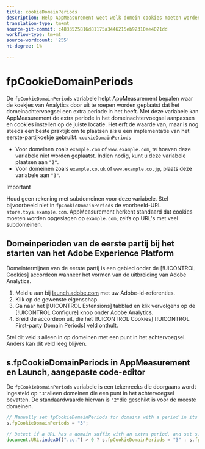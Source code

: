 ```yaml
---
title: cookieDomainPeriods
description: Help AppMeasurement weet welk domein cookies moeten worden opgeslagen als het achtervoegsel van uw domein een punt bevat.
translation-type: tm+mt
source-git-commit: c4833525816d81175a3446215eb92310ee4021dd
workflow-type: tm+mt
source-wordcount: '255'
ht-degree: 1%

---
```



# fpCookieDomainPeriods

De `fpCookieDomainPeriods` variabele helpt AppMeasurement bepalen waar de koekjes van Analytics door uit te roepen worden geplaatst dat het domeinachtervoegsel een extra periode in het heeft. Met deze variabele kan AppMeasurement de extra periode in het domeinachtervoegsel aanpassen en cookies instellen op de juiste locatie. Het erft de waarde van, maar is nog steeds een beste praktijk om te plaatsen als u een implementatie van het eerste-partijkoekje gebruikt. [`cookieDomainPeriods`](cookiedomainperiods.md)

* Voor domeinen zoals `example.com` of `www.example.com`, te hoeven deze variabele niet worden geplaatst. Indien nodig, kunt u deze variabele plaatsen aan `"2"`.
* Voor domeinen zoals `example.co.uk` of `www.example.co.jp`, plaats deze variabele aan `"3"`.

>[!IMPORTANT]
>
>Houd geen rekening met subdomeinen voor deze variabele. Stel bijvoorbeeld niet in `fpCookieDomainPeriods` de voorbeeld-URL `store.toys.example.com`. AppMeasurement herkent standaard dat cookies moeten worden opgeslagen op `example.com`, zelfs op URL&#39;s met veel subdomeinen.

## Domeinperioden van de eerste partij bij het starten van het Adobe Experience Platform

Domeintermijnen van de eerste partij is een gebied onder de [!UICONTROL Cookies] accordeon wanneer het vormen van de uitbreiding van Adobe Analytics.

1. Meld u aan bij [launch.adobe.com](https://launch.adobe.com) met uw Adobe-id-referenties.
2. Klik op de gewenste eigenschap.
3. Ga naar het [!UICONTROL Extensions] tabblad en klik vervolgens op de [!UICONTROL Configure] knop onder Adobe Analytics.
4. Breid de accordeon uit, die het [!UICONTROL Cookies] [!UICONTROL First-party Domain Periods] veld onthult.

Stel dit veld `3` alleen in op domeinen met een punt in het achtervoegsel. Anders kan dit veld leeg blijven.

## s.fpCookieDomainPeriods in AppMeasurement en Launch, aangepaste code-editor

De `fpCookieDomainPeriods` variabele is een tekenreeks die doorgaans wordt ingesteld op `"3"`alleen domeinen die een punt in het achtervoegsel bevatten. De standaardwaarde hiervan is `"2"`die geschikt is voor de meeste domeinen.

```js
// Manually set fpCookieDomainPeriods for domains with a period in its suffix, such as www.example.co.uk
s.fpCookieDomainPeriods = "3";

// Detect if a URL has a domain suffix with an extra period, and set s.fpCookieDomainPeriods automatically
document.URL.indexOf(".co.") > 0 ? s.fpCookieDomainPeriods = "3" : s.fpCookieDomainPeriods = "2";
```
